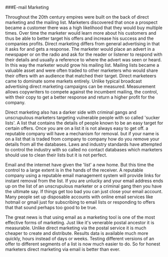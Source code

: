###E-mail Marketing

Throughout the 20th century empires were built on the back of direct marketing and the mailing list. Marketers discovered that once a prospect became a customer there was a high likelihood that they would buy multiple times. Over time the marketer would learn more about his customers and thus be able to better target his offers and increase his success and the companies profits. Direct marketing differs from general advertising in that it asks for and gets a response. The marketer would place an advert in a newspaper or on the radio and ask for the reader or listener to respond with their details and usually a reference to where the advert was seen or heard. In this way the marketer would grow his mailing list. Mailing lists became a valuable asset and were often traded to other marketers who would share their offers with an audience that matched their target. Direct marketeers came to dominate some markets entirely. Unlike typical broadcast advertising direct marketing campaigns can be measured. Measurement allows copywriters to compete against the incumbent mailing, the control, with their copy to get a better response and return a higher profit for the company. 

Direct marketing also has a darker side with criminal gangs and unscrupulous marketers targeting vulnerable people with so called 'sucker lists'. A list that contains the details of people known to be an easy target for certain offers. Once you are on a list it is not always easy to get off. a reputable company will have a mechanism for removal. but if your name is on a list that is traded from company to company how do you remove your details from all the databases. Laws and industry standards have attempted to control the industry with so called no contact databases which marketers should use to clean their lists but it is not perfect.

Email and the internet have given the 'list' a new home. But this time the control to a large extent is in the hands of the receiver. A reputable company using a reputable email management system will provide links for instant removal from the list. If you are unlucky and your email address ends up on the list of an unscrupulous marketer or a criminal gang then you have the ultimate say. If things get too bad you can just close your email account. Many people set up disposable accounts with online email services like hotmail or gmail just for subscribing to email lists or responding to offers that that sound perhaps too good to be true.

The great news is that using email as a marketing tool is one of the most effective forms of marketing. Just like it's venerable postal ancestor it is measurable. Unlike direct marketing via the postal service it is much cheaper to create and distribute. Results data is available much more quickly, hours instead of days or weeks. Testing different versions of an offer to different segments of a list is now much easier to do. So for honest marketers direct marketing via email is better than ever. 